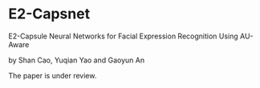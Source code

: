 # E2-Capsnet
E2-Capsule Neural Networks for Facial Expression Recognition Using AU-Aware

by Shan Cao, Yuqian Yao and Gaoyun An

The paper is under review.
